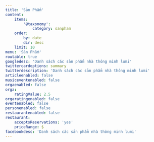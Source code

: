 ```yaml
---
title: 'Sản Phẩm'
content:
    items:
        '@taxonomy':
            category: sanpham
    order:
        by: date
        dir: desc
    limit: 10
menu: 'Sản Phẩm'
routable: true
googledesc: 'Danh sách các sản phẩm nhà thông minh lumi'
twittercardoptions: summary
twitterdescription: 'Danh sách các sản phẩm nhà thông minh lumi'
articleenabled: false
musiceventenabled: false
orgaenabled: false
orga:
    ratingValue: 2.5
orgaratingenabled: false
eventenabled: false
personenabled: false
restaurantenabled: false
restaurant:
    acceptsReservations: 'yes'
    priceRange: $
facebookdesc: 'Danh sách các sản phẩm nhà thông minh lumi'
---
```


